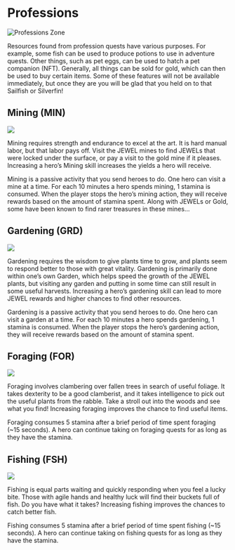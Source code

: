# Professions

![Professions Zone](https://dfk-hv.b-cdn.net/art-assets/professions.png)

Resources found from profession quests have various purposes. For example, some fish can be used to produce potions to use in adventure quests. Other things, such as pet eggs, can be used to hatch a pet companion (NFT). Generally, all things can be sold for gold, which can then be used to buy certain items. Some of these features will not be available immediately, but once they are you will be glad that you held on to that Sailfish or Silverfin!

## Mining (MIN)

![](https://dfk-hv.b-cdn.net/art-assets/Mining\_Quest.png)

Mining requires strength and endurance to excel at the art. It is hard manual labor, but that labor pays off. Visit the JEWEL mines to find JEWELs that were locked under the surface, or pay a visit to the gold mine if it pleases. Increasing a hero’s Mining skill increases the yields a hero will receive.

Mining is a passive activity that you send heroes to do. One hero can visit a mine at a time. For each 10 minutes a hero spends mining, 1 stamina is consumed. When the player stops the hero’s mining action, they will receive rewards based on the amount of stamina spent. Along with JEWELs or Gold, some have been known to find rarer treasures in these mines...

## Gardening (GRD)

![](https://dfk-hv.b-cdn.net/art-assets/Gardening\_Quest.png)

Gardening requires the wisdom to give plants time to grow, and plants seem to respond better to those with great vitality. Gardening is primarily done within one’s own Garden, which helps speed the growth of the JEWEL plants, but visiting any garden and putting in some time can still result in some useful harvests. Increasing a hero’s gardening skill can lead to more JEWEL rewards and higher chances to find other resources.

Gardening is a passive activity that you send heroes to do. One hero can visit a garden at a time. For each 10 minutes a hero spends gardening, 1 stamina is consumed. When the player stops the hero’s gardening action, they will receive rewards based on the amount of stamina spent.

## Foraging (FOR)

![](https://dfk-hv.b-cdn.net/art-assets/Foraging\_Quest.png)

Foraging involves clambering over fallen trees in search of useful foliage. It takes dexterity to be a good clamberist, and it takes intelligence to pick out the useful plants from the rabble. Take a stroll out into the woods and see what you find! Increasing foraging improves the chance to find useful items.

Foraging consumes 5 stamina after a brief period of time spent foraging (\~15 seconds). A hero can continue taking on foraging quests for as long as they have the stamina.

## Fishing (FSH)

![](https://dfk-hv.b-cdn.net/art-assets/Fishing\_Quest.png)

Fishing is equal parts waiting and quickly responding when you feel a lucky bite. Those with agile hands and healthy luck will find their buckets full of fish. Do you have what it takes? Increasing fishing improves the chances to catch better fish.

Fishing consumes 5 stamina after a brief period of time spent fishing (\~15 seconds). A hero can continue taking on fishing quests for as long as they have the stamina.
